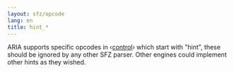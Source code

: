 ```yaml
---
layout: sfz/opcode
lang: en
title: hint_*
---
```

ARIA supports specific opcodes in ‹[control](/headers/control)›
which start with "hint", these should be ignored by any other SFZ parser.
Other engines could implement other hints as they wished.

